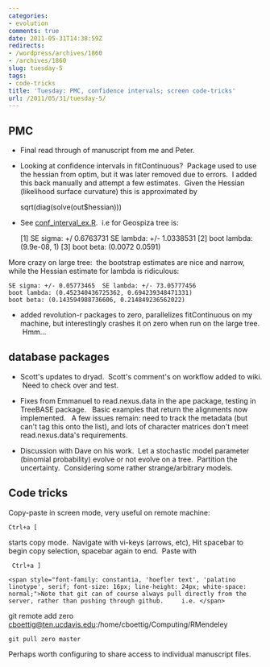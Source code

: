 ```yaml
---
categories:
- evolution
comments: true
date: 2011-05-31T14:38:59Z
redirects:
- /wordpress/archives/1860
- /archives/1860
slug: tuesday-5
tags:
- code-tricks
title: 'Tuesday: PMC, confidence intervals; screen code-tricks'
url: /2011/05/31/tuesday-5/
---
```


## PMC





	
  * Final read through of manuscript from me and Peter.

	
  * Looking at confidence intervals in fitContinuous?  Package used to use the hessian from optim, but it was later removed due to errors.  I added this back manually and attempt a few estimates.  Given the Hessian (likelihood surface curvature) this is approximated by



    
    sqrt(diag(solve(out$hessian)))





	
  * See [conf_interval_ex.R](https://github.com/cboettig/pmc/blob/64a9da6ee949cc04349580ed9e750296841af59a/demos/conf_interval_ex.R).  i.e for Geospiza tree is:



    
    [1] SE sigma: +/ 0.6763731 SE lambda: +/- 1.0338531
    [2] boot lambda: (9.9e-08, 1)
    [3] boot beta: (0.0072 0.0591)


More crazy on large tree:  the bootstrap estimates are nice and narrow, while the Hessian estimate for lambda is ridiculous:

    
    SE sigma: +/- 0.05773465  SE lambda: +/- 73.05777456
    boot lambda: (0.452340436725362, 0.694239348471331)
    boot beta: (0.143594988736606, 0.214849236562022)





	
  * added revolution-r packages to zero, parallelizes fitContinuous on my machine, but interestingly crashes it on zero when run on the large tree.  Hmm...




## database packages





	
  * Scott's updates to dryad.  Scott's comment's on workflow added to wiki.  Need to check over and test.

	
  * Fixes from Emmanuel to read.nexus.data in the ape package, testing in TreeBASE package.   Basic examples that return the alignments now implemented.   A few issues remain: need to track the metadata (but can't tag this onto the list), and lots of character matrices don't meet read.nexus.data's requirements.

	
  * Discussion with Dave on his work.  Let a stochastic model parameter (binomial probability) evolve or not evolve on a tree.  Partition the uncertainty.  Considering some rather strange/arbitrary models.




## Code tricks


Copy-paste in screen mode, very useful on remote machine:

    
    Ctrl+a [


starts copy mode.  Navigate with vi-keys (arrows, etc), Hit spacebar to begin copy selection, spacebar again to end.  Paste with

    
     Ctrl+a ]
    
    <span style="font-family: constantia, 'hoefler text', 'palatino linotype', serif; font-size: 16px; line-height: 24px; white-space: normal;">Note that git can of course always pull directly from the server, rather than pushing through github.     i.e. </span>


git remote add zero cboettig@ten.ucdavis.edu:/home/cboettig/Computing/RMendeley

    
    git pull zero master


Perhaps worth configuring to share access to individual manuscript files.
